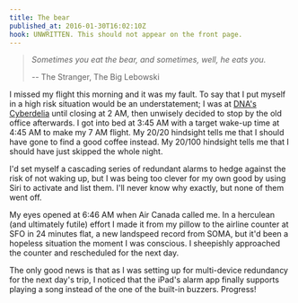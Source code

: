 ```yaml
---
title: The bear
published_at: 2016-01-30T16:02:10Z
hook: UNWRITTEN. This should not appear on the front page.
---
```


> _Sometimes you eat the bear, and sometimes, well, he eats you._
>
> -- The Stranger, The Big Lebowski

I missed my flight this morning and it was my fault. To say that I put myself
in a high risk situation would be an understatement; I was at [DNA's
Cyberdelia][cyberdelia] until closing at 2 AM, then unwisely decided to stop by
the old office afterwards. I got into bed at 3:45 AM with a target wake-up time
at 4:45 AM to make my 7 AM flight. My 20/20 hindsight tells me that I should
have gone to find a good coffee instead. My 20/100 hindsight tells me that I
should have just skipped the whole night.

I'd set myself a cascading series of redundant alarms to hedge against the risk
of not waking up, but I was being too clever for my own good by using Siri to
activate and list them. I'll never know why exactly, but none of them went off.

My eyes opened at 6:46 AM when Air Canada called me. In a herculean (and
ultimately futile) effort I made it from my pillow to the airline counter at
SFO in 24 minutes flat, a new landspeed record from SOMA, but it'd been a
hopeless situation the moment I was conscious. I sheepishly approached the
counter and rescheduled for the next day.

The only good news is that as I was setting up for multi-device redundancy for
the next day's trip, I noticed that the iPad's alarm app finally supports
playing a song instead of the one of the built-in buzzers. Progress!

[cyberdelia]: https://www.dnalounge.com/calendar/2016/01-29.html
